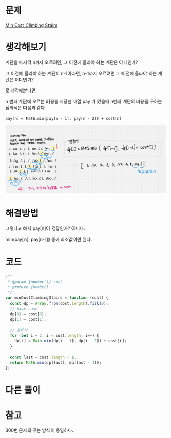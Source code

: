 # 문제

[Min Cost Climbing Stairs](https://leetcode.com/problems/min-cost-climbing-stairs)

# 생각해보기

계단을 마지막 n까지 오르려면, 그 이전에 올라야 하는 계단은 어디인가?

그 이전에 올라야 하는 계단이 n-1이라면, n-1까지 오르려면 그 이전에 올라야 하는 계단은 어디인가?

로 생각해본다면,

n 번째 계단에 오르는 비용을 저장한 배열 pay 가 있을때 n번째 계단의 비용을 구하는 점화식은 다음과 같다.

`pay[n] = Math.min(pay[n - 1], pay[n - 2]) + cost[n]`

<img src="./746.Min Cost Climbing Stairs.png"/>

# 해결방법

그렇다고 해서 pay[n]이 정답인가? 아니다.

min(pay[n], pay[n-1]) 중에 최소값이면 된다.

# 코드

```js
/**
 * @param {number[]} cost
 * @return {number}
 */
var minCostClimbingStairs = function (cost) {
  const dp = Array.from(cost.length).fill(0);
  // base case
  dp[0] = cost[0];
  dp[1] = cost[1];

  // 점화식
  for (let i = 2; i < cost.length; i++) {
    dp[i] = Math.min(dp[i - 1], dp[i - 2]) + cost[i];
  }

  const last = cost.length - 1;
  return Math.min(dp[last], dp[last - 1]);
};
```

# 다른 풀이

# 참고

300번 문제와 푸는 방식이 동일하다.

